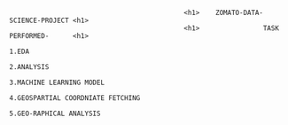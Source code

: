                                                 <h1>    ZOMATO-DATA-SCIENCE-PROJECT <h1>
                                                <h1>                TASK PERFORMED-      <h1>
                                                                      1.EDA
                                                                      2.ANALYSIS
                                                                      3.MACHINE LEARNING MODEL
                                                                      4.GEOSPARTIAL COORDNIATE FETCHING
                                                                      5.GEO-RAPHICAL ANALYSIS
                                                              
